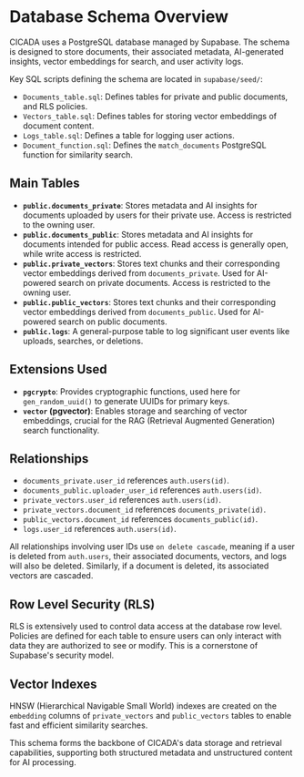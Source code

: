 # Database Schema Overview

CICADA uses a PostgreSQL database managed by Supabase. The schema is designed to store documents, their associated metadata, AI-generated insights, vector embeddings for search, and user activity logs.

Key SQL scripts defining the schema are located in `supabase/seed/`:
-   `Documents_table.sql`: Defines tables for private and public documents, and RLS policies.
-   `Vectors_table.sql`: Defines tables for storing vector embeddings of document content.
-   `Logs_table.sql`: Defines a table for logging user actions.
-   `Document_function.sql`: Defines the `match_documents` PostgreSQL function for similarity search.

## Main Tables

-   **`public.documents_private`**: Stores metadata and AI insights for documents uploaded by users for their private use. Access is restricted to the owning user.
-   **`public.documents_public`**: Stores metadata and AI insights for documents intended for public access. Read access is generally open, while write access is restricted.
-   **`public.private_vectors`**: Stores text chunks and their corresponding vector embeddings derived from `documents_private`. Used for AI-powered search on private documents. Access is restricted to the owning user.
-   **`public.public_vectors`**: Stores text chunks and their corresponding vector embeddings derived from `documents_public`. Used for AI-powered search on public documents.
-   **`public.logs`**: A general-purpose table to log significant user events like uploads, searches, or deletions.

## Extensions Used

-   **`pgcrypto`**: Provides cryptographic functions, used here for `gen_random_uuid()` to generate UUIDs for primary keys.
-   **`vector` (pgvector)**: Enables storage and searching of vector embeddings, crucial for the RAG (Retrieval Augmented Generation) search functionality.

## Relationships

-   `documents_private.user_id` references `auth.users(id)`.
-   `documents_public.uploader_user_id` references `auth.users(id)`.
-   `private_vectors.user_id` references `auth.users(id)`.
-   `private_vectors.document_id` references `documents_private(id)`.
-   `public_vectors.document_id` references `documents_public(id)`.
-   `logs.user_id` references `auth.users(id)`.

All relationships involving user IDs use `on delete cascade`, meaning if a user is deleted from `auth.users`, their associated documents, vectors, and logs will also be deleted. Similarly, if a document is deleted, its associated vectors are cascaded.

## Row Level Security (RLS)

RLS is extensively used to control data access at the database row level. Policies are defined for each table to ensure users can only interact with data they are authorized to see or modify. This is a cornerstone of Supabase's security model. 

## Vector Indexes

HNSW (Hierarchical Navigable Small World) indexes are created on the `embedding` columns of `private_vectors` and `public_vectors` tables to enable fast and efficient similarity searches.

This schema forms the backbone of CICADA's data storage and retrieval capabilities, supporting both structured metadata and unstructured content for AI processing.
